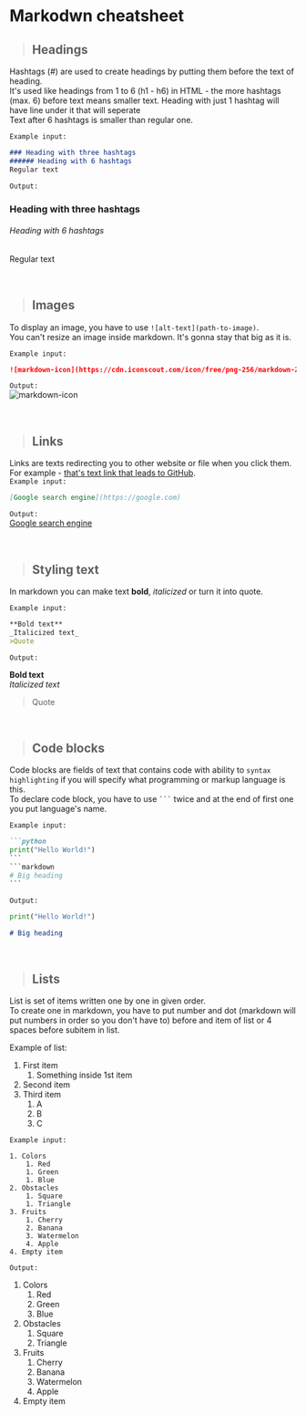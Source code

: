 # Markodwn cheatsheet
>## Headings
Hashtags (#) are used to create headings by putting them before the text of heading.  
It's used like headings from 1 to 6 (h1 - h6) in HTML - the more hashtags (max. 6) before text means smaller text. Heading with just 1 hashtag will have line under it that will seperate    
Text after 6 hashtags is smaller than regular one.  

`Example input:`
```markdown
### Heading with three hashtags
###### Heading with 6 hashtags
Regular text
```
`Output:`
### Heading with three hashtags
###### Heading with 6 hashtags
Regular text  

&nbsp;
>## Images
To display an image, you have to use `![alt-text](path-to-image)`.  
You can't resize an image inside markdown. It's gonna stay that big as it is.  

`Example input:`
```markdown
![markdown-icon](https://cdn.iconscout.com/icon/free/png-256/markdown-2-458334.png)
```
`Output:`  
![markdown-icon](https://cdn.iconscout.com/icon/free/png-256/markdown-2-458334.png)

&nbsp;
>## Links
Links are texts redirecting you to other website or file when you click them.  
For example - [that's text link that leads to GitHub](https://github.com).  
`Example input:`
```markdown
[Google search engine](https://google.com)
```
`Output:`  
[Google search engine](https://google.com)  

&nbsp;
>## Styling text
In markdown you can make text **bold**, _italicized_ or turn it into quote.  

`Example input:`
```markdown
**Bold text**  
_Italicized text_
>Quote
```
`Output:`  

**Bold text**  
_Italicized text_  
>Quote  

&nbsp;  
>## Code blocks
Code blocks are fields of text that contains code with ability to `syntax highlighting` if you will specify what programming or markup language is this.  
To declare code block, you have to use ` ``` ` twice and at the end of first one you put language's name.    

`Example input:`
```markdown
```python
print("Hello World!")
`​`​`
```markdown
# Big heading
`​`​`
```
`Output:`
```python
print("Hello World!")
```
```markdown
# Big heading
```  

&nbsp;
>## Lists
List is set of items written one by one in given order.  
To create one in markdown, you have to put number and dot (markdown will put numbers in order so you don't have to) before and item of list or 4 spaces before subitem in list.  

Example of list:  
1. First item
    1. Something inside 1st item
2. Second item
3. Third item
    1. A
    2. B
    3. C

`Example input:`
```
1. Colors
    1. Red
    1. Green
    1. Blue
2. Obstacles
    1. Square
    1. Triangle
3. Fruits
    1. Cherry
    2. Banana
    3. Watermelon
    4. Apple
4. Empty item
```
`Output:`
1. Colors
    1. Red
    1. Green
    1. Blue
2. Obstacles
    1. Square
    1. Triangle
3. Fruits
    1. Cherry
    2. Banana
    3. Watermelon
    4. Apple
4. Empty item
